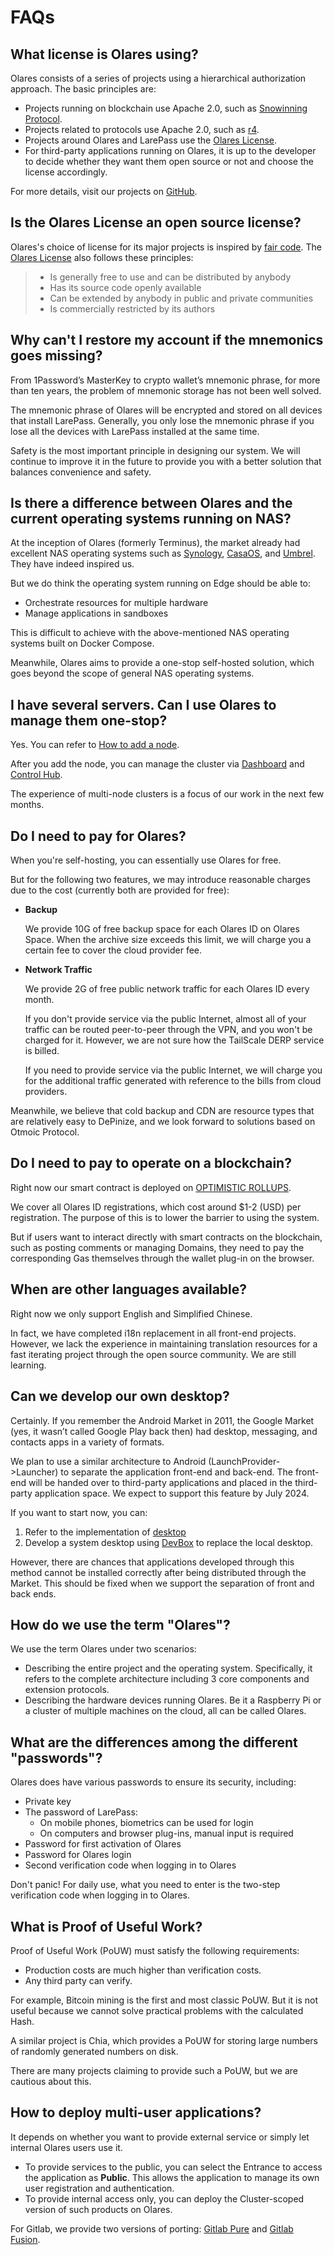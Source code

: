 # FAQs

## What license is Olares using?

Olares consists of a series of projects using a hierarchical authorization approach. The basic principles are:

- Projects running on blockchain use Apache 2.0, such as [Snowinning Protocol](https://github.com/beclab/olaresdid-contract-system).
- Projects related to protocols use Apache 2.0, such as [r4](https://github.com/beclab/r4).
- Projects around Olares and LarePass use the [Olares License](https://github.com/beclab/Olares/blob/main/LICENSE.md).
- For third-party applications running on Olares, it is up to the developer to decide whether they want them open source or not and choose the license accordingly.

For more details, visit our projects on [GitHub](https://github.com/beclab).

## Is the Olares License an open source license?

Olares's choice of license for its major projects is inspired by [fair code](https://faircode.io/). The [Olares License](https://github.com/beclab/Olares/blob/main/LICENSE.md) also follows these principles:

> - Is generally free to use and can be distributed by anybody
> - Has its source code openly available
> - Can be extended by anybody in public and private communities
> - Is commercially restricted by its authors

## Why can't I restore my account if the mnemonics goes missing?

From 1Password’s MasterKey to crypto wallet’s mnemonic phrase, for more than ten years, the problem of mnemonic storage has not been well solved.

The mnemonic phrase of Olares will be encrypted and stored on all devices that install LarePass. Generally, you only lose the mnemonic phrase if you lose all the devices with LarePass installed at the same time.

Safety is the most important principle in designing our system. We will continue to improve it in the future to provide you with a better solution that balances convenience and safety.

## Is there a difference between Olares and the current operating systems running on NAS?

At the inception of Olares (formerly Terminus), the market already had excellent NAS operating systems such as [Synology](https://www.synology.com/en-global/dsm/packages), [CasaOS](https://github.com/IceWhaleTech/CasaOS), and [Umbrel](https://github.com/getumbrel/umbrel). They have indeed inspired us.

But we do think the operating system running on Edge should be able to:

- Orchestrate resources for multiple hardware
- Manage applications in sandboxes

This is difficult to achieve with the above-mentioned NAS operating systems built on Docker Compose.

Meanwhile, Olares aims to provide a one-stop self-hosted solution, which goes beyond the scope of general NAS operating systems.

## I have several servers. Can I use Olares to manage them one-stop?

Yes. You can refer to [How to add a node](../../developer/develop/advanced/cli/cli#add-an-olares-node-locally).

After you add the node, you can manage the cluster via [Dashboard](../tasks/resources-usage) and [Control Hub](../tasks/navigate-control-hub).

The experience of multi-node clusters is a focus of our work in the next few months.

## Do I need to pay for Olares?

When you're self-hosting, you can essentially use Olares for free.

But for the following two features, we may introduce reasonable charges due to the cost (currently both are provided for free):

- **Backup**

  We provide 10G of free backup space for each Olares ID on Olares Space. When the archive size exceeds this limit, we will charge you a certain fee to cover the cloud provider fee.

- **Network Traffic**

  We provide 2G of free public network traffic for each Olares ID every month.

  If you don't provide service via the public Internet, almost all of your traffic can be routed peer-to-peer through the VPN, and you won't be charged for it. However, we are not sure how the TailScale DERP service is billed.

  If you need to provide service via the public Internet, we will charge you for the additional traffic generated with reference to the bills from cloud providers.

Meanwhile, we believe that cold backup and CDN are resource types that are relatively easy to DePinize, and we look forward to solutions based on Otmoic Protocol.

## Do I need to pay to operate on a blockchain?

Right now our smart contract is deployed on [OPTIMISTIC ROLLUPS](https://optimism.io/).

We cover all Olares ID registrations, which cost around $1-2 (USD) per registration. The purpose of this is to lower the barrier to using the system.

But if users want to interact directly with smart contracts on the blockchain, such as posting comments or managing Domains, they need to pay the corresponding Gas themselves through the wallet plug-in on the browser.

## When are other languages available?

Right now we only support English and Simplified Chinese.

In fact, we have completed i18n replacement in all front-end projects. However, we lack the experience in maintaining translation resources for a fast iterating project through the open source community. We are still learning.

## Can we develop our own desktop?

Certainly. If you remember the Android Market in 2011, the Google Market (yes, it wasn’t called Google Play back then) had desktop, messaging, and contacts apps in a variety of formats.

We plan to use a similar architecture to Android (LaunchProvider->Launcher) to separate the application front-end and back-end. The front-end will be handed over to third-party applications and placed in the third-party application space. We expect to support this feature by July 2024.

If you want to start now, you can:

1. Refer to the implementation of [desktop](https://www.transifex.com/)
2. Develop a system desktop using [DevBox](../../developer/contribute/system-app/overview) to replace the local desktop.

However, there are chances that applications developed through this method cannot be installed correctly after being distributed through the Market. This should be fixed when we support the separation of front and back ends.

## How do we use the term "Olares"?

We use the term Olares under two scenarios:

- Describing the entire project and the operating system. Specifically, it refers to the complete architecture including 3 core components and extension protocols.
- Describing the hardware devices running Olares. Be it a Raspberry Pi or a cluster of multiple machines on the cloud, all can be called Olares.


## What are the differences among the different "passwords"?

Olares does have various passwords to ensure its security, including:

- Private key
- The password of LarePass:
    - On mobile phones, biometrics can be used for login
    - On computers and browser plug-ins, manual input is required
- Password for first activation of Olares
- Password for Olares login
- Second verification code when logging in to Olares

Don't panic! For daily use, what you need to enter is the two-step verification code when logging in to Olares.

## What is Proof of Useful Work?

Proof of Useful Work (PoUW) must satisfy the following requirements:

- Production costs are much higher than verification costs.
- Any third party can verify.

For example, Bitcoin mining is the first and most classic PoUW. But it is not useful because we cannot solve practical problems with the calculated Hash.

A similar project is Chia, which provides a PoUW for storing large numbers of randomly generated numbers on disk.

There are many projects claiming to provide such a PoUW, but we are cautious about this.

## How to deploy multi-user applications?

It depends on whether you want to provide external service or simply let internal Olares users use it.

- To provide services to the public, you can select the Entrance to access the application as **Public**. This allows the application to manage its own user registration and authentication.
- To provide internal access only, you can deploy the Cluster-scoped version of such products on Olares.

For Gitlab, we provide two versions of porting: [Gitlab Pure](https://github.com/beclab/apps/tree/main/gitlabpure) and [Gitlab Fusion](https://github.com/RLovelett/gitlab-fusion).

